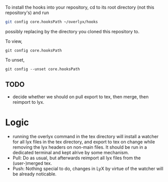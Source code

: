 To install the hooks into your repository, cd to its root directory (not this repository's) and run
```bash
git config core.hooksPath ~/overlyx/hooks
```
possibly replacing by the directory you cloned this repository to. 

To view, 
```
git config core.hooksPath
```
To unset,
```
git config --unset core.hooksPath
```
## TODO
- decide whether we should on pull export to tex, then merge, then reimport to lyx.


# Logic

- running the overlyx command in the tex directory will install a watcher for all lyx files in the tex directory, and export to tex on change while removing the lyx headers on non-main files. It should be run in a dedicated terminal and kept alrive by some mechanism. 
- Pull: Do as usual, but afterwards reimport all lyx files from the (user-)merged tex.
- Push: Nothing special to do, changes in LyX by virtue of the watcher will be already noticable.
